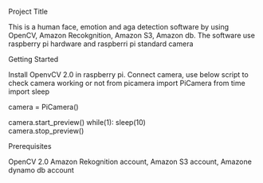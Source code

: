 Project Title

This is a human face, emotion and aga detection software by using OpenCV, Amazon Recokgnition, Amazon S3, Amazon db. The software use raspberry pi hardware and raspberri pi standard camera

Getting Started

Install OpenvCV 2.0 in raspberry pi. Connect camera, use below script to check camera working or not
from picamera import PiCamera
from time import sleep

camera = PiCamera()

camera.start_preview()
while(1):
    sleep(10)    
camera.stop_preview()


Prerequisites

OpenCV 2.0
Amazon Rekognition account, Amazon S3 account, Amazone dynamo db account

